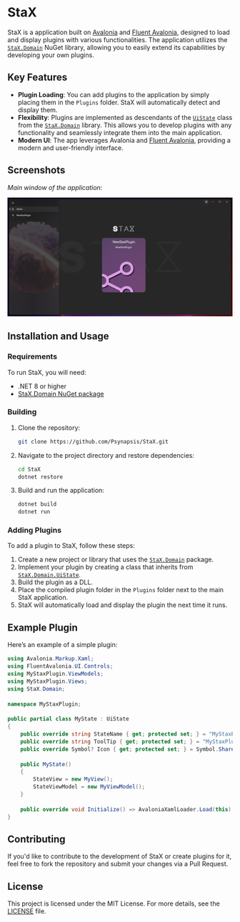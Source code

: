 
# StaX

StaX is a application built on [Avalonia](https://github.com/AvaloniaUI) and [Fluent Avalonia](https://github.com/amwx/FluentAvalonia), designed to load and display plugins with various functionalities. The application utilizes the [`StaX.Domain`](https://github.com/Psynapsis/StaX.Domain) NuGet library, allowing you to easily extend its capabilities by developing your own plugins.

## Key Features

- **Plugin Loading**: You can add plugins to the application by simply placing them in the `Plugins` folder. StaX will automatically detect and display them.
- **Flexibility**: Plugins are implemented as descendants of the [`UiState`](https://github.com/Psynapsis/StaX.Domain/blob/main/Source/StaX.Domain/UiState.cs) class from the [`StaX.Domain`](https://www.nuget.org/packages/StaX.Domain) library. This allows you to develop plugins with any functionality and seamlessly integrate them into the main application.
- **Modern UI**: The app leverages Avalonia and [Fluent Avalonia](https://github.com/amwx/FluentAvalonia), providing a modern and user-friendly interface.

## Screenshots

_Main window of the application:_

![Main Window](./Assets/MainWindow.png)

## Installation and Usage

### Requirements
To run StaX, you will need:
- .NET 8 or higher
- [StaX.Domain NuGet package](https://www.nuget.org/packages/StaX.Domain)

### Building

1. Clone the repository:
    ```bash
    git clone https://github.com/Psynapsis/StaX.git
    ```

2. Navigate to the project directory and restore dependencies:
    ```bash
    cd StaX
    dotnet restore
    ```

3. Build and run the application:
    ```bash
    dotnet build
    dotnet run
    ```

### Adding Plugins

To add a plugin to StaX, follow these steps:

1. Create a new project or library that uses the [`StaX.Domain`](https://github.com/Psynapsis/StaX.Domain) package.
2. Implement your plugin by creating a class that inherits from [`StaX.Domain.UiState`](https://github.com/Psynapsis/StaX.Domain/blob/main/Source/StaX.Domain/UiState.cs).
3. Build the plugin as a DLL.
4. Place the compiled plugin folder in the `Plugins` folder next to the main StaX application.
5. StaX will automatically load and display the plugin the next time it runs.

## Example Plugin

Here’s an example of a simple plugin:

```csharp
using Avalonia.Markup.Xaml;
using FluentAvalonia.UI.Controls;
using MyStaxPlugin.ViewModels;
using MyStaxPlugin.Views;
using StaX.Domain;

namespace MyStaxPlugin;

public partial class MyState : UiState
{
    public override string StateName { get; protected set; } = "MyStaxPlugin";
    public override string ToolTip { get; protected set; } = "MyStaxPlugin";
    public override Symbol? Icon { get; protected set; } = Symbol.ShareAndroid;

    public MyState()
    {
        StateView = new MyView();
        StateViewModel = new MyViewModel();
    }

    public override void Initialize() => AvaloniaXamlLoader.Load(this);
}
```

## Contributing

If you'd like to contribute to the development of StaX or create plugins for it, feel free to fork the repository and submit your changes via a Pull Request.

## License

This project is licensed under the MIT License. For more details, see the [LICENSE](./LICENSE) file.
